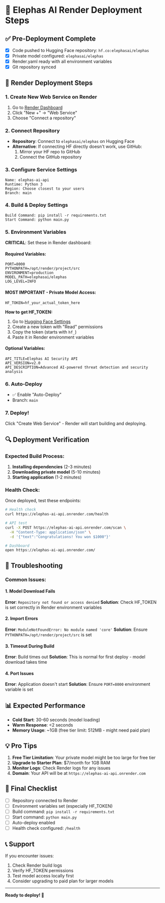 # 🚀 Elephas AI Render Deployment Steps

## ✅ Pre-Deployment Complete
- [x] Code pushed to Hugging Face repository: `hf.co:elephasai/elephas`
- [x] Private model configured: `elephasai/elephas`
- [x] Render.yaml ready with all environment variables
- [x] Git repository synced

## 🔧 Render Deployment Steps

### 1. Create New Web Service on Render
1. Go to [Render Dashboard](https://dashboard.render.com)
2. Click "New +" → "Web Service"
3. Choose "Connect a repository"

### 2. Connect Repository
- **Repository**: Connect to `elephasai/elephas` on Hugging Face
- **Alternative**: If connecting HF directly doesn't work, use GitHub:
  1. Mirror your HF repo to GitHub
  2. Connect the GitHub repository

### 3. Configure Service Settings
```
Name: elephas-ai-api
Runtime: Python 3
Region: Choose closest to your users
Branch: main
```

### 4. Build & Deploy Settings
```
Build Command: pip install -r requirements.txt
Start Command: python main.py
```

### 5. Environment Variables
**CRITICAL**: Set these in Render dashboard:

#### Required Variables:
```
PORT=8000
PYTHONPATH=/opt/render/project/src
ENVIRONMENT=production
MODEL_PATH=elephasai/elephas
LOG_LEVEL=INFO
```

#### **MOST IMPORTANT - Private Model Access:**
```
HF_TOKEN=hf_your_actual_token_here
```
**How to get HF_TOKEN:**
1. Go to [Hugging Face Settings](https://huggingface.co/settings/tokens)
2. Create a new token with "Read" permissions
3. Copy the token (starts with `hf_`)
4. Paste it in Render environment variables

#### Optional Variables:
```
API_TITLE=Elephas AI Security API
API_VERSION=v2.0
API_DESCRIPTION=Advanced AI-powered threat detection and security analysis
```

### 6. Auto-Deploy
- ✅ Enable "Auto-Deploy"
- Branch: `main`

### 7. Deploy!
Click "Create Web Service" - Render will start building and deploying.

## 🔍 Deployment Verification

### Expected Build Process:
1. **Installing dependencies** (2-3 minutes)
2. **Downloading private model** (5-10 minutes)
3. **Starting application** (1-2 minutes)

### Health Check:
Once deployed, test these endpoints:
```bash
# Health check
curl https://elephas-ai-api.onrender.com/health

# API test
curl -X POST https://elephas-ai-api.onrender.com/scan \
  -H "Content-Type: application/json" \
  -d '{"text":"Congratulations! You won $1000"}'

# Dashboard
open https://elephas-ai-api.onrender.com/
```

## 🚨 Troubleshooting

### Common Issues:

#### 1. Model Download Fails
**Error**: `Repository not found or access denied`
**Solution**: Check HF_TOKEN is set correctly in Render environment variables

#### 2. Import Errors
**Error**: `ModuleNotFoundError: No module named 'core'`
**Solution**: Ensure `PYTHONPATH=/opt/render/project/src` is set

#### 3. Timeout During Build
**Error**: Build times out
**Solution**: This is normal for first deploy - model download takes time

#### 4. Port Issues
**Error**: Application doesn't start
**Solution**: Ensure `PORT=8000` environment variable is set

## 📊 Expected Performance
- **Cold Start**: 30-60 seconds (model loading)
- **Warm Response**: <2 seconds
- **Memory Usage**: ~1GB (free tier limit: 512MB - might need paid plan)

## 💡 Pro Tips
1. **Free Tier Limitation**: Your private model might be too large for free tier
2. **Upgrade to Starter Plan**: $7/month for 1GB RAM
3. **Monitor Logs**: Check Render logs for any issues
4. **Domain**: Your API will be at `https://elephas-ai-api.onrender.com`

## 🎯 Final Checklist
- [ ] Repository connected to Render
- [ ] Environment variables set (especially HF_TOKEN)
- [ ] Build command: `pip install -r requirements.txt`
- [ ] Start command: `python main.py`
- [ ] Auto-deploy enabled
- [ ] Health check configured: `/health`

## 📞 Support
If you encounter issues:
1. Check Render build logs
2. Verify HF_TOKEN permissions
3. Test model access locally first
4. Consider upgrading to paid plan for larger models

---
**Ready to deploy! 🚀**

